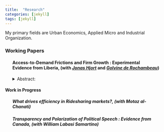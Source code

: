 ```yaml
---
title:  "Research"
categories: [jekyll]
tags: [jekyll]
---
```


<p>My primary fields are Urban Economics, Applied Micro and Industrial Organization.
</p>

<!---
<h3 id="job-market-paper">Job Market Paper</h3>
<ul>
  <h4><b>Title of Paper</b>
(<a href=" target="_blank"><em>Draft</em></a>)(<a href="" target="_blank"><em>Slides</em></a>)</h4>
<details><summary>Abstract:</summary><p><font size="2">Abstract here</details>
</ul>
-->
<h3 id="working-papers">Working Papers</h3>
<ul>
  <h4><b>Access-to-Demand Frictions and Firm Growth : Experimental Evidence from Liberia</b>, (with <a href="https://sites.google.com/site/jonashjort/" target="_blank"><em>Jonas Hjort</em></a> and <a href="https://golvine.com/" target="_blank"><em>Golvine de Rochambeau</em></a>)
<!--(<a href=".{{ site.baseurl }}/files/Paper2.pdf" target="_blank"><em>Draft</em></a>)--></h4>
<details><summary>Abstract:</summary><p><font size="2">We hypothesize that many productive firms in poor countries stagnate due to informational barriers to accessing existing demand. To investigate, we gave a randomly chosen subset of Liberian firms the opportunity to participate in a seven day-long training program. The program exclusively teaches how to bid on contracts from large buyers that are awarded through a formal procurement process. Overall, the program increased the number of bids firms submit; the total number and quality of contracts won; and the number of contracts won through other channels than a formal bidding process. We then show via a regularization procedure that, relative to otherwise similar firms, the impact of the program is especially large for firms that use the Internet at baseline. We interpret these results through a simple theoretical framework in which a “keys-to-the-door” training program facilitates firms’ growth by boosting their ability to win contracts they bid on, and firms that face lower costs of finding and selecting appropriate contracts to bid on—for example those that use the Internet—benefit more. This interpretation is supported by the way in which the differential impact of the program for firms that use the Internet varies with the share of tenders for contracts
published around the time of treatment that are published online. In sum this paper’s findings suggest that, to grow, firms need both knowledge of how to win contracts and the technology necessary to cost-effectively access demand.</font></p></details>
</ul>

<h4 id="work-in-progress">Work in Progress</h4>
<ul>
  <h5><b>What drives efficiency in Ridesharing markets?</b>, (with Motaz al-Chanati)</h5>
</ul> 

<ul>
  <h5><b>Transparency and Polarization of Political Speech : Evidence from Canada</b>, (with William Labasi Samartino)</h5>
</ul> 

